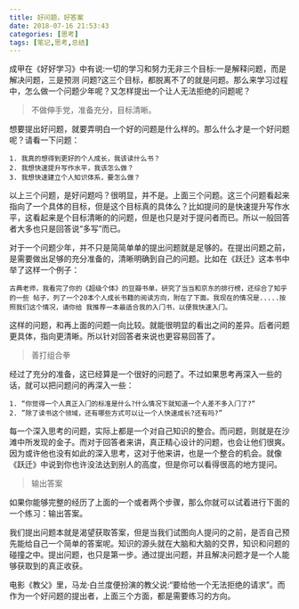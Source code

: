 ```yaml
---
title: 好问题，好答案
date: 2018-07-16 21:53:43
categories: [思考]
tags: [笔记,思考,总结]
---
```



成甲在《好好学习》中有说:一切的学习和努力无非三个目标:一是解释问题，而是解决问题，三是预测 问题?这三个目标，都脱离不了的就是问题。那么来学习过程中，怎么做一个问题少年呢？又怎样提出一个让人无法拒绝的问题呢？

>  不做伸手党，准备充分，目标清晰。

想要提出好问题，就要弄明白一个好的问题是什么样的。那么什么才是一个好问题呢？请看一下问题：

```
1. 我真的想得到更好的个人成长，我该读什么书？
2. 我想快速提升写作水平，我该怎么做？
3. 我想快速建立个人知识体系，要怎么做？
```
以上三个问题，是好问题吗？很明显，并不是。上面三个问题。这三个问题看起来指向了一个具体的目标，但是这个目标真的具体么？比如提问的是快速提升写作水平，这看起来是个目标清晰的的问题，但是也只是对于提问者而已。所以一般回答者大多也只是回答说“多写”而已。

对于一个问题少年，并不只是简简单单的提出问题就是足够的。在提出问题之前，是需要做出足够的充分准备的，清晰明确到自己的问题。比如在《跃迁》这本书中举了这样一个例子：
```
古典老师，我看完了你的《超级个体》的豆瓣书单，研究了当当和京东的排行榜，还综合了知乎的一些 帖子，列了一个20本个人成⻓书籍的阅读方向，附在了下面。我现在的情况是.....按照我们这个情况，请你给 我推荐一本最适合我的入⻔书，以便我快速入⻔。
```
这样的问题，和再上面的问题一向比较。就能很明显的看出之间的差异。后者问题更具体，指向更清晰。所以针对回答者来说也更容易回答了。

> 善打组合拳

经过了充分的准备，这已经算是一个很好的问题了。不过如果思考再深入一些的话，就可以把问题问的再深入一些：

```
1. “你觉得一个人真正入⻔的标准是什么?什么情况下就知道一个人差不多入⻔了?“ 
2. ”除了读书这个领域，还有哪些方式可以让一个人快速成⻓?还有吗?”
```

每一个深入思考的问题，实际上都是一个对自己知识的整合。而问题，则就是在沙滩中所发现的金子。而对于回答者来讲，真正精心设计的问题，也会让他们很爽。因为或许他也没有如此的深入思考，这对于他来讲，也是一个整合的机会。就像《跃迁》中说到你也许没法达到别人的高度，但是你可以看得很高的地方提问。

> 输出答案

如果你能够完整的经历了上面的一个或者两个步骤，那么你就可以试着进行下面的一个练习：输出答案。

我们提出问题本就是渴望获取答案，但是当我们试图向人提问的之前，是否自己预先能给自己一个简单的答案呢。知识的源头就在大脑和大脑的交界，知识和问题的碰撞之中。提出问题，也只是第一步。通过提出问题，并且解决问题才是一个人能够获取到的真正收获。


电影《教父》里，⻢⻰·白兰度便扮演的教父说:“要给他一个无法拒绝的请求”。而作为一个好问题的提出者，上面三个方面，都是需要练习的方向。





